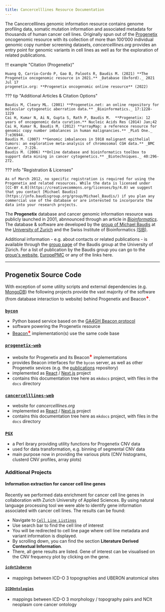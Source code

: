 ```yaml
---
title: Cancercelllines Resource Documentation
---
```


The Cancercelllines genomic information resource contains genome profiling data,
somatic mutation information and associated metadata for thousands of human cancer
cell lines. Originally spun out of the [Progenetix](http://progenetix.org) oncogenomic
resource with its collection of more than 100’000 individual genomic copy number
screening datasets, _cancercelllines.org_ provides an entry point for genomic variants in
cell lines as well as for the exploration of related publications.

!!! example "Citation (Progenetix)"

    Huang Q, Carrio-Cordo P, Gao B, Paloots R, Baudis M. (2021) **The Progenetix oncogenomic resource in 2021.** _Database (Oxford)._ 2021 Jul 17    
    progenetix.org: **Progenetix oncogenomic online resource** (2022)   
    

??? tip "Additional Articles & Citation Options"

    Baudis M, Cleary ML. (2001) **Progenetix.net: an online repository for molecular cytogenetic aberration data.** _Bioinformatics._ 17:1228-1229      
    Cai H, Kumar N, Ai N, Gupta S, Rath P, Baudis M.  **Progenetix: 12 years of oncogenomic data curation.** Nucleic Acids Res (2014) Jan;42   
    Cai H, Kumar N, Baudis M. (2012) **arrayMap: a reference resource for genomic copy number imbalances in human malignancies.** _PLoS One._ 7:e36944.    
    Baudis M. (2007) **Genomic imbalances in 5918 malignant epithelial tumors: an explorative meta-analysis of chromosomal CGH data.** _BMC Cancer._ 7:226.    
    Baudis M. (2006) **Online database and bioinformatics toolbox to support data mining in cancer cytogenetics.** _Biotechniques._ 40:296-272.

??? info "Registration & Licenses"

    As of March 2012, no specific registration is required for using the Progenetix and related resources. While the data is licensed under [CC-BY 4.0](https://creativecommons.org/licenses/by/4.0) we suggest that you contact [Michael Baudis](https://info.baudisgroup.org/group/Michael_Baudis/) if you plan any commercial use of the database or are interested to incorporate the data into your research projects.
    
The __Progenetix__ database and cancer genomic information resource was publicly launched in 2001, abnnounced through an article in [_Bioinformatics_](https://academic.oup.com/bioinformatics/article/17/12/1228/225653). The database & software are developed by the [group of Michael Baudis](https://info.baudisgroup.org) at the [University of Zurich](https://www.mls.uzh.ch/en/research/baudis/) and the Swiss Institute of Bioinformatics [(SIB)](http://sib.swiss/baudis-michael/).

Additional information - e.g. about contacts or related publications - is available through the [group page](http://info.baudisgroup.org) of the Baudis group at the University of Zürich. For a list of publication by the Baudis group you can go to the [group's website](https://info.baudisgroup.org/categories/publications.html),  [EuropePMC](https://europepmc.org/search?query=0000-0002-9903-4248) or any of the links here.

----

## Progenetix Source Code

With exception of some utility scripts and external dependencies (e.g. [MongoDB](https://www.mongodb.com/try/download/community)) the following projects provide the vast majority of the software (from database interaction to website) behind Progenetix and Beacon<span style="vertical-align: super; color: red; font-weight: 800;">+</span>.

### [`bycon`](https://github.com/progenetix/bycon)

- Python based service based on the [GA4GH Beacon protocol](http://beacon-project.io)
- software powering the Progenetix resource
- [Beacon<span style="vertical-align: super; color: red; font-weight: 800;">+</span>](http://beacon.progenetix.org/ui/) implementation(s) use the same code base

### [`progenetix-web`](https://github.com/progenetix/progenetix-web)

- website for Progenetix and its Beacon<span style="vertical-align: super; color: red; font-weight: 800;">+</span> implementations
- provides Beacon interfaces for the `bycon` server, as well as other Progenetix sevices (e.g. the [publications](http://progenetix.org/publications/) repository)
- implemented as [React](https://reactjs.org) / [Next.js](https://nextjs.org) project
- contains this documentation tree here as `mkdocs` project, with files in the `docs` directory

### [`cancercelllines-web`](https://github.com/progenetix/cancercelllines-web)

- website for _cancercelllines.org_
- implemented as [React](https://reactjs.org) / [Next.js](https://nextjs.org) project
- contains this documentation tree here as `mkdocs` project, with files in the `docs` directory

### [`PGX`](https://github.com/progenetix/PGX)

- a Perl ibrary providing utility functions for Progenetix CNV data
- used for data transformation, e.g. binning of segmental CNV data
- main purpose now in providing the various plots (CNV histograms, clusterd CNV profiles, array plots)

### Additional Projects

#### Information extraction for cancer cell line genes

Recently we performed data enrichment for cancer cell line genes in collaboration
with Zurich University of Applied Sciences. By using natural
language processing tool we were able to identify gene information associated
with cancer cell lines. The results can be found:
* Navigate to [`Cell Line Listings`](https://cancercelllines.org/subsets/cellosaurus-subsets/) 
* Use search bar to find the cell line of interest
* You will be redirected to cell line page where cell line metadata and
variant information is displayed.
* By scrolling down, you can find the section **Literature Derived Contextual Information**.
* There, all gene results are listed. Gene of interest can be visualised on the CNV
frequency plot by clicking on the gene.

#### [`icdot2uberon`](https://github.com/progenetix/icdot2uberon)

* mappings between ICD-O 3 topographies and UBERON anatomical sites

#### [`ICDOntologies`](https://github.com/progenetix/ICDOntologies)

* mappings between ICD-O 3 morphology / topography pairs and NCIt neoplasm core
  cancer ontology
